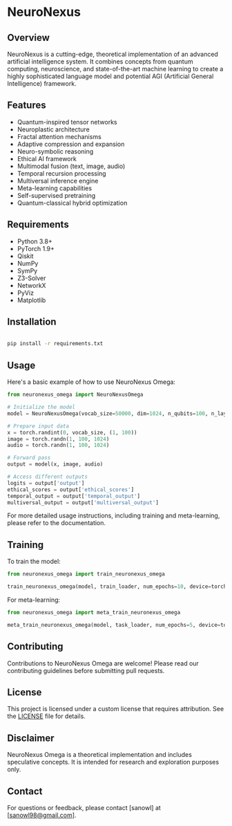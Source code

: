 # NeuroNexus 

## Overview

NeuroNexus  is a cutting-edge, theoretical implementation of an advanced artificial intelligence system. It combines concepts from quantum computing, neuroscience, and state-of-the-art machine learning to create a highly sophisticated language model and potential AGI (Artificial General Intelligence) framework.

## Features

- Quantum-inspired tensor networks
- Neuroplastic architecture
- Fractal attention mechanisms
- Adaptive compression and expansion
- Neuro-symbolic reasoning
- Ethical AI framework
- Multimodal fusion (text, image, audio)
- Temporal recursion processing
- Multiversal inference engine
- Meta-learning capabilities
- Self-supervised pretraining
- Quantum-classical hybrid optimization

## Requirements

- Python 3.8+
- PyTorch 1.9+
- Qiskit
- NumPy
- SymPy
- Z3-Solver
- NetworkX
- PyViz
- Matplotlib

## Installation

```bash

pip install -r requirements.txt
```

## Usage

Here's a basic example of how to use NeuroNexus Omega:

```python
from neuronexus_omega import NeuroNexusOmega

# Initialize the model
model = NeuroNexusOmega(vocab_size=50000, dim=1024, n_qubits=100, n_layers=12, n_heads=16, max_seq_len=512)

# Prepare input data
x = torch.randint(0, vocab_size, (1, 100))
image = torch.randn(1, 100, 1024)
audio = torch.randn(1, 100, 1024)

# Forward pass
output = model(x, image, audio)

# Access different outputs
logits = output['output']
ethical_scores = output['ethical_scores']
temporal_output = output['temporal_output']
multiversal_output = output['multiversal_output']
```

For more detailed usage instructions, including training and meta-learning, please refer to the documentation.

## Training

To train the model:

```python
from neuronexus_omega import train_neuronexus_omega

train_neuronexus_omega(model, train_loader, num_epochs=10, device=torch.device("cuda"))
```

For meta-learning:

```python
from neuronexus_omega import meta_train_neuronexus_omega

meta_train_neuronexus_omega(model, task_loader, num_epochs=5, device=torch.device("cuda"))
```

## Contributing

Contributions to NeuroNexus Omega are welcome! Please read our contributing guidelines before submitting pull requests.

## License

This project is licensed under a custom license that requires attribution. See the [LICENSE](LICENSE) file for details.

## Disclaimer

NeuroNexus Omega is a theoretical implementation and includes speculative concepts. It is intended for research and exploration purposes only.

## Contact

For questions or feedback, please contact [sanowl] at [sanowl98@gmail.com].
